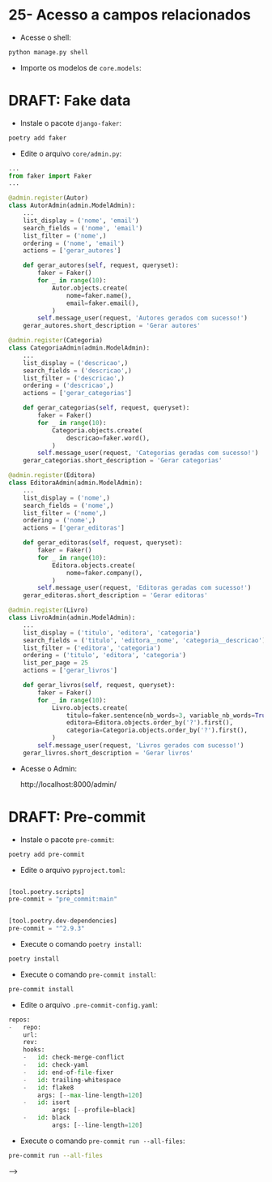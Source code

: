 # 25- Acesso a campos relacionados

- Acesse o shell:

```bash
python manage.py shell
```

- Importe os modelos de `core.models`:
  
# DRAFT: Fake data

- Instale o pacote `django-faker`:

```bash
poetry add faker
```

- Edite o arquivo `core/admin.py`:

```python
...
from faker import Faker
...

@admin.register(Autor)
class AutorAdmin(admin.ModelAdmin):
    ...
    list_display = ('nome', 'email')
    search_fields = ('nome', 'email')
    list_filter = ('nome',)
    ordering = ('nome', 'email')
    actions = ['gerar_autores']

    def gerar_autores(self, request, queryset):
        faker = Faker()
        for _ in range(10):
            Autor.objects.create(
                nome=faker.name(),
                email=faker.email(),
            )
        self.message_user(request, 'Autores gerados com sucesso!')
    gerar_autores.short_description = 'Gerar autores'

@admin.register(Categoria)
class CategoriaAdmin(admin.ModelAdmin):
    ...
    list_display = ('descricao',)
    search_fields = ('descricao',)
    list_filter = ('descricao',)
    ordering = ('descricao',)
    actions = ['gerar_categorias']

    def gerar_categorias(self, request, queryset):
        faker = Faker()
        for _ in range(10):
            Categoria.objects.create(
                descricao=faker.word(),
            )
        self.message_user(request, 'Categorias geradas com sucesso!')
    gerar_categorias.short_description = 'Gerar categorias'

@admin.register(Editora)
class EditoraAdmin(admin.ModelAdmin):
    ...
    list_display = ('nome',)
    search_fields = ('nome',)
    list_filter = ('nome',)
    ordering = ('nome',)
    actions = ['gerar_editoras']

    def gerar_editoras(self, request, queryset):
        faker = Faker()
        for _ in range(10):
            Editora.objects.create(
                nome=faker.company(),
            )
        self.message_user(request, 'Editoras geradas com sucesso!')
    gerar_editoras.short_description = 'Gerar editoras'

@admin.register(Livro)
class LivroAdmin(admin.ModelAdmin):
    ...
    list_display = ('titulo', 'editora', 'categoria')
    search_fields = ('titulo', 'editora__nome', 'categoria__descricao')
    list_filter = ('editora', 'categoria')
    ordering = ('titulo', 'editora', 'categoria')
    list_per_page = 25
    actions = ['gerar_livros']

    def gerar_livros(self, request, queryset):
        faker = Faker()
        for _ in range(10):
            Livro.objects.create(
                titulo=faker.sentence(nb_words=3, variable_nb_words=True),
                editora=Editora.objects.order_by('?').first(),
                categoria=Categoria.objects.order_by('?').first(),
            )
        self.message_user(request, 'Livros gerados com sucesso!')
    gerar_livros.short_description = 'Gerar livros'
```

- Acesse o Admin:

    http://localhost:8000/admin/


# DRAFT: Pre-commit 

- Instale o pacote `pre-commit`:

```bash
poetry add pre-commit
```

- Edite o arquivo `pyproject.toml`:

```python

[tool.poetry.scripts]
pre-commit = "pre_commit:main"


[tool.poetry.dev-dependencies]
pre-commit = "^2.9.3"
```

- Execute o comando `poetry install`:

```bash
poetry install
```

- Execute o comando `pre-commit install`:

```bash
pre-commit install
```

- Edite o arquivo `.pre-commit-config.yaml`:

```python
repos:
-   repo:
    url:
    rev:
    hooks:
    -   id: check-merge-conflict
    -   id: check-yaml
    -   id: end-of-file-fixer
    -   id: trailing-whitespace
    -   id: flake8
        args: [--max-line-length=120]
    -   id: isort
            args: [--profile=black]
    -   id: black
            args: [--line-length=120]
```

- Execute o comando `pre-commit run --all-files`:

```bash
pre-commit run --all-files
```
-->

